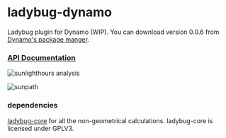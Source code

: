# ladybug-dynamo

Ladybug plugin for Dynamo (WIP). You can download version 0.0.6 from [Dynamo's package manger](http://dynamopackages.com/#).
### [API Documentation](http://ladybug-analysis-tools.github.io/ladybug-dynamo/doc/index.html)

![sunlighthours analysis](https://raw.githubusercontent.com/ladybug-analysis-tools/ladybug-dynamo/master/resources/sunlighthoursAnalysis/definition.JPG)

![sunpath](https://raw.githubusercontent.com/ladybug-analysis-tools/ladybug-dynamo/master/resources/sunpath/sunpath.gif)

### dependencies
[ladybug-core](https://github.com/ladybug-analysis-tools/ladybug-core) for all the non-geometrical calculations. ladybug-core is licensed under GPLV3.
